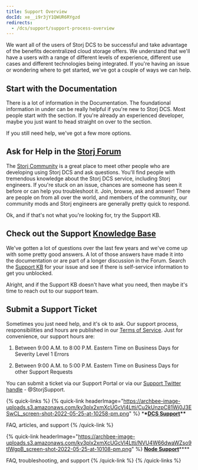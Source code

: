 ```yaml
---
title: Support Overview
docId: xe__i9r3jY1QWUR6RYgzd
redirects:
  - /dcs/support/support-process-overview
---
```


We want all of the users of Storj DCS to be successful and take advantage of the benefits decentralized cloud storage offers. We understand that we'll have a users with a range of different levels of experience, different use cases and different technologies being integrated. If you're having an issue or wondering where to get started, we've got a couple of ways we can help.

## Start with the Documentation

There is a lot of information in the Documentation. The foundational information in under [](docId:wEGJDbEQojQd9A6w4A19I) can be really helpful if you're new to Storj DCS. Most people start with the [](docId:4oDAezF-FcfPr0WPl7knd) section. If you're already an experienced developer, maybe you just want to head straight on over to the [](docId:yYCzPT8HHcbEZZMvfoCFa) section.

If you still need help, we've got a few more options.

## Ask for Help in the [Storj Forum](https://forum.storj.io/)

The [Storj Community](https://forum.storj.io) is a great place to meet other people who are developing using Storj DCS and ask questions. You'll find people with tremendous knowledge about the Storj DCS service, including Storj engineers. If you're stuck on an issue, chances are someone has seen it before or can help you troubleshoot it. Join, browse, ask and answer! There are people on from all over the world, and members of the community, our community mods and Storj engineers are generally pretty quick to respond.

Ok, and if that's not what you're looking for, try the Support KB.

## Check out the Support [Knowledge Base](https://supportdcs.storj.io/hc/en-us)

We've gotten a lot of questions over the last few years and we've come up with some pretty good answers. A lot of those answers have made it into the documentation or are part of a longer discussion in the Forum. Search the [Support KB](https://supportdcs.storj.io/hc/en-us) for your issue and see if there is self-service information to get you unblocked.

Alright, and if the Support KB doesn't have what you need, then maybe it's time to reach out to our support team.

## Submit a Support Ticket

Sometimes you just need help, and it's ok to ask. Our support process, responsibilities and hours are published in our [Terms of Service](https://www.storj.io/terms-of-service). Just for convenience, our support hours are:

1.  Between 9:00 A.M. to 8:00 P.M. Eastern Time on Business Days for Severity Level 1 Errors

2.  Between 9:00 A.M. to 5:00 P.M. Eastern Time on Business Days for other Support Requests

You can submit a ticket via our Support Portal or via our [Support Twitter handle](https://twitter.com/storjsupport) - @StorjSupport. &#x20;

{% quick-links %}
{% quick-link headerImage="https://archbee-image-uploads.s3.amazonaws.com/kv3plx2xmXcUGcVl4Lttj/Cu2kUnzpC81Wj0J3ESwCL_screen-shot-2022-05-25-at-10258-pm.png" %} \***\*[**DCS Support**](https://supportdcs.storj.io/hc/en-us)\*\***

FAQ, articles, and support
{% /quick-link %}

{% quick-link headerImage="https://archbee-image-uploads.s3.amazonaws.com/kv3plx2xmXcUGcVl4Lttj/NVU4W66dwaWZso9tIWgpB_screen-shot-2022-05-25-at-10108-pm.png" %}
[**Node Support**](https://support.storj.io/hc/en-us)\*\*\*\*

FAQ, troubleshooting, and support
{% /quick-link %}
{% /quick-links %}
